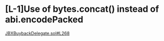 # [L-1]Use of bytes.concat() instead of abi.encodePacked
[JBXBuybackDelegate.sol#L268](https://github.com/code-423n4/2023-05-juicebox/blob/main/juice-buyback/contracts/JBXBuybackDelegate.sol#L268)
